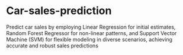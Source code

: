 # Car-sales-prediction

Predict car sales by employing Linear Regression for initial estimates, Random Forest Regressor for non-linear patterns, and Support Vector Machine (SVM) for flexible modeling in diverse scenarios, achieving accurate and robust sales predictions
